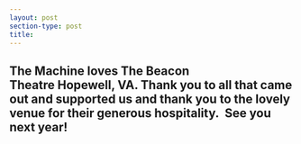 ```yaml
---
layout: post
section-type: post
title: 
---
```


<h2><strong>The Machine </strong>loves The Beacon Theatre&nbsp;Hopewell, VA. Thank you to all that came out and supported us and thank you to the lovely venue for their generous hospitality.&nbsp;&nbsp;See you next year!&nbsp;</h2>
